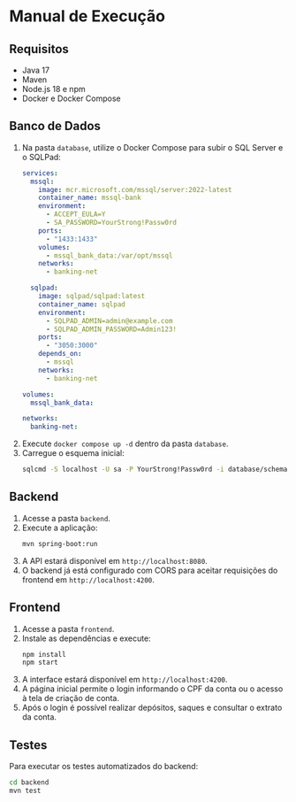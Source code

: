 # Manual de Execução

## Requisitos
- Java 17
- Maven
- Node.js 18 e npm
- Docker e Docker Compose

## Banco de Dados
1. Na pasta `database`, utilize o Docker Compose para subir o SQL Server e o SQLPad:
   ```yaml
   services:
     mssql:
       image: mcr.microsoft.com/mssql/server:2022-latest
       container_name: mssql-bank
       environment:
         - ACCEPT_EULA=Y
         - SA_PASSWORD=YourStrong!Passw0rd
       ports:
         - "1433:1433"
       volumes:
         - mssql_bank_data:/var/opt/mssql
       networks:
         - banking-net

     sqlpad:
       image: sqlpad/sqlpad:latest
       container_name: sqlpad
       environment:
         - SQLPAD_ADMIN=admin@example.com
         - SQLPAD_ADMIN_PASSWORD=Admin123!
       ports:
         - "3050:3000"
       depends_on:
         - mssql
       networks:
         - banking-net

   volumes:
     mssql_bank_data:

   networks:
     banking-net:
   ```
2. Execute `docker compose up -d` dentro da pasta `database`.
3. Carregue o esquema inicial:
   ```bash
   sqlcmd -S localhost -U sa -P YourStrong!Passw0rd -i database/schema.sql
   ```

## Backend
1. Acesse a pasta `backend`.
2. Execute a aplicação:
   ```bash
   mvn spring-boot:run
   ```
3. A API estará disponível em `http://localhost:8080`.
4. O backend já está configurado com CORS para aceitar requisições do frontend em `http://localhost:4200`.

## Frontend
1. Acesse a pasta `frontend`.
2. Instale as dependências e execute:
   ```bash
   npm install
   npm start
   ```
3. A interface estará disponível em `http://localhost:4200`.
4. A página inicial permite o login informando o CPF da conta ou o acesso à tela de criação de conta.
5. Após o login é possível realizar depósitos, saques e consultar o extrato da conta.

## Testes
Para executar os testes automatizados do backend:
```bash
cd backend
mvn test
```
